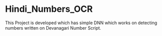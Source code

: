 # Hindi_Numbers_OCR
This Project is developed which has simple DNN which works on detecting numbers written on Devanagari Number Script.

